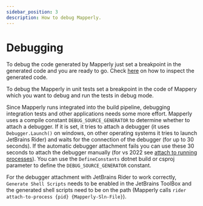 ```yaml
---
sidebar_position: 3
description: How to debug Mapperly.
---
```


# Debugging

To debug the code generated by Mapperly just set a breakpoint in the generated code and you are ready to go.
Check [here](../configuration/generated-source.mdx) on how to inspect the generated code.

To debug the Mapperly in unit tests set a breakpoint
in the code of Mappery which you want to debug and run the tests in debug mode.

Since Mapperly runs integrated into the build pipeline,
debugging integration tests and other applications needs some more effort.
Mapperly uses a compile constant `DEBUG_SOURCE_GENERATOR` to determine whether to attach a debugger.
If it is set, it tries to attach a debugger
(it uses `Debugger.Launch()` on windows, on other operating systems it tries to launch JetBrains Rider)
and waits for the connection of the debugger (for up to 30 seconds).
If the automatic debugger attachment fails you can use these 30 seconds to attach the debugger manually
(for vs 2022 see [attach to running processes](https://docs.microsoft.com/en-us/visualstudio/debugger/attach-to-running-processes-with-the-visual-studio-debugger?view=vs-2022)).
You can use the `DefineConstants` dotnet build or csproj parameter to define the `DEBUG_SOURCE_GENERATOR` constant.

For the debugger attachment with JetBrains Rider to work correctly,
`Generate Shell Scripts` needs to be enabled in the JetBrains ToolBox
and the generated shell scripts need to be on the path (Mapperly calls `rider attach-to-process {pid} {Mapperly-Sln-File}`).
